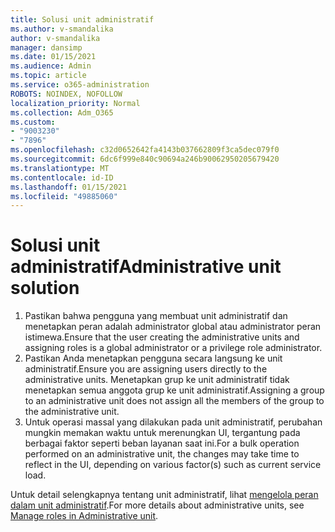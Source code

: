 ```yaml
---
title: Solusi unit administratif
ms.author: v-smandalika
author: v-smandalika
manager: dansimp
ms.date: 01/15/2021
ms.audience: Admin
ms.topic: article
ms.service: o365-administration
ROBOTS: NOINDEX, NOFOLLOW
localization_priority: Normal
ms.collection: Adm_O365
ms.custom:
- "9003230"
- "7896"
ms.openlocfilehash: c32d0652642fa4143b037662809f3ca5dec079f0
ms.sourcegitcommit: 6dc6f999e840c90694a246b90062950205679420
ms.translationtype: MT
ms.contentlocale: id-ID
ms.lasthandoff: 01/15/2021
ms.locfileid: "49885060"
---
```

# <a name="administrative-unit-solution"></a><span data-ttu-id="03955-102">Solusi unit administratif</span><span class="sxs-lookup"><span data-stu-id="03955-102">Administrative unit solution</span></span>

1. <span data-ttu-id="03955-103">Pastikan bahwa pengguna yang membuat unit administratif dan menetapkan peran adalah administrator global atau administrator peran istimewa.</span><span class="sxs-lookup"><span data-stu-id="03955-103">Ensure that the user creating the administrative units and assigning roles is a global administrator or a privilege role administrator.</span></span>
2. <span data-ttu-id="03955-104">Pastikan Anda menetapkan pengguna secara langsung ke unit administratif.</span><span class="sxs-lookup"><span data-stu-id="03955-104">Ensure you are assigning users directly to the administrative units.</span></span> <span data-ttu-id="03955-105">Menetapkan grup ke unit administratif tidak menetapkan semua anggota grup ke unit administratif.</span><span class="sxs-lookup"><span data-stu-id="03955-105">Assigning a group to an administrative unit does not assign all the members of the group to the administrative unit.</span></span>
3. <span data-ttu-id="03955-106">Untuk operasi massal yang dilakukan pada unit administratif, perubahan mungkin memakan waktu untuk merenungkan UI, tergantung pada berbagai faktor seperti beban layanan saat ini.</span><span class="sxs-lookup"><span data-stu-id="03955-106">For a bulk operation performed on an administrative unit, the changes may take time to reflect in the UI, depending on various factor(s) such as current service load.</span></span>

<span data-ttu-id="03955-107">Untuk detail selengkapnya tentang unit administratif, lihat [mengelola peran dalam unit administratif](https://docs.microsoft.com/azure/active-directory/roles/administrative-units).</span><span class="sxs-lookup"><span data-stu-id="03955-107">For more details about administrative units, see [Manage roles in Administrative unit](https://docs.microsoft.com/azure/active-directory/roles/administrative-units).</span></span>
